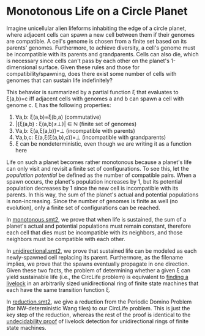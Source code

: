 
# Monotonous Life on a Circle Planet

Imagine unicellular alien lifeforms inhabiting the edge of a circle planet, where adjacent cells can spawn a new cell between them if their genomes are compatible.
A cell's genome is chosen from a finite set based on its parents' genomes.
Furthermore, to achieve diversity, a cell's genome must be incompatible with its parents and grandparents.
Cells can also die, which is necessary since cells can't pass by each other on the planet's 1-dimensional surface.
Given these rules and those for compatibility/spawning, does there exist some number of cells with genomes that can sustain life indefinitely?

This behavior is summarized by a partial function &xi; that evaluates to &xi;(a,b)=c iff adjacent cells with genomes a and b can spawn a cell with genome c.
&xi; has the following properties:

1. &forall;a,b: &xi;(a,b)=&xi;(b,a) (commutative)
2. |{&xi;(a,b) : &xi;(a,b)&ne;&UpTee;}| &isin; &Nopf; (finite set of genomes)
3. &forall;a,b: &xi;(a,&xi;(a,b))=&UpTee; (incompatible with parents)
4. &forall;a,b,c: &xi;(a,&xi;(&xi;(a,b),c))=&UpTee; (incompatible with grandparents)
5. &xi; can be nondeterministic, even though we are writing it as a function here

Life on such a planet becomes rather monotonous because a planet's life can only visit and revisit a finite set of configurations.
To see this, let the *population potential* be defined as the number of compatible pairs.
When a spawn occurs, the planet's population increases by 1, but its potential population decreases by 1 since the new cell is incompatible with its parents.
In this way, the sum of the planet's actual and potential populations is non-increasing.
Since the number of genomes is finite as well (no evolution), only a finite set of configurations can be reached.

In [monotonous.smt2](monotonous.smt2), we prove that when life is sustained, the sum of a planet's actual and potential populations must remain constant, therefore each cell that dies must be incompatible with its neighbors, and those neighbors must be compatible with each other.

In [unidirectional.smt2](unidirectional.smt2), we prove that sustained life can be modeled as each newly-spawned cell replacing its parent.
Furthermore, as the filename implies, we prove that the spawns eventually propagate in one direction.
Given these two facts, the problem of determining whether a given &xi; can yield sustainable life (i.e., the CircLife problem) is equivalent to [finding a livelock](https://doi.org/10.1007/978-3-319-03089-0_12) in an arbitrarily sized unidirectional ring of finite state machines that each have the same transition function &xi;.

In [reduction.smt2](reduction.smt2), we give a reduction from the Periodic Domino Problem (for NW-deterministic Wang tiles) to our CircLife problem.
This is just the key step of the reduction, whereas the rest of the proof is identical to the [undecidability proof](https://doi.org/10.1007/978-3-319-03089-0_12) of livelock detection for unidirectional rings of finite state machines.
